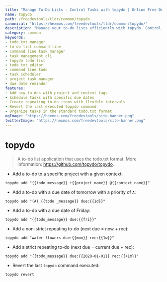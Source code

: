 ```yaml
---
title: "Manage To-Do Lists - Control Tasks with topydo | Online Free DevTools by Hexmos"
name: topydo
path: /freedevtools/tldr/common/topydo
canonical: "https://hexmos.com/freedevtools/tldr/common/topydo/"
description: "Manage your to-do lists efficiently with topydo. Control tasks, set due dates, and organize projects using todo.txt format. Free online tool, no registration required."
category: common
keywords:
- todo.txt manager
- to-do list command line
- command line task manager
- task management cli
- topydo todo list
- todo txt editor
- command line todo
- task scheduler
- project task manager
- due date reminder
features:
- Add new to-dos with project and context tags
- Schedule tasks with specific due dates
- Create repeating to-do items with flexible intervals
- Revert the last executed topydo command
- Organize tasks in the standard todo.txt format
ogImage: "https://hexmos.com/freedevtools/site-banner.png"
twitterImage: "https://hexmos.com/freedevtools/site-banner.png"
---
```


# topydo

> A to-do list application that uses the todo.txt format.
> More information: <https://github.com/topydo/topydo>.

- Add a to-do to a specific project with a given context:

`topydo add "{{todo_message}} +{{project_name}} @{{context_name}}"`

- Add a to-do with a due date of tomorrow with a priority of `A`:

`topydo add "(A) {{todo _message}} due:{{1d}}"`

- Add a to-do with a due date of Friday:

`topydo add "{{todo_message}} due:{{fri}}"`

- Add a non-strict repeating to-do (next due = now + rec):

`topydo add "water flowers due:{{mon}} rec:{{1w}}"`

- Add a strict repeating to-do (next due = current due + rec):

`topydo add "{{todo_message}} due:{{2020-01-01}} rec:{{+1m}}"`

- Revert the last `topydo` command executed:

`topydo revert`
